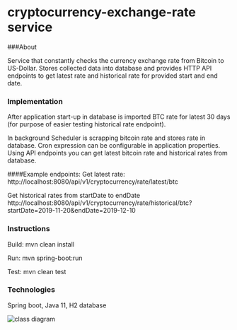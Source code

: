 # cryptocurrency-exchange-rate service

###About 

Service that constantly checks the currency exchange rate from Bitcoin to US-Dollar.
Stores collected data into database and provides HTTP API endpoints to get latest rate and historical rate for provided start and end date.

### Implementation

After application start-up in database is imported BTC rate for latest 30 days (for purpose of easier testing historical rate endpoint).

In background Scheduler is scrapping bitcoin rate and stores rate in database. 
Cron expression can be configurable in application properties.
Using API endpoints you can get latest bitcoin rate and historical rates from database.

####Example endpoints:
Get latest rate:
http://localhost:8080/api/v1/cryptocurrency/rate/latest/btc
 
Get historical rates from startDate to endDate
http://localhost:8080/api/v1/cryptocurrency/rate/historical/btc?startDate=2019-11-20&endDate=2019-12-10

### Instructions
Build: mvn clean install

Run: mvn spring-boot:run

Test: mvn clean test

### Technologies
Spring boot, Java 11, H2 database

![class diagram](https://i.ibb.co/mcYJmSX/Screenshot-2019-12-17-at-17-46-10.png)
